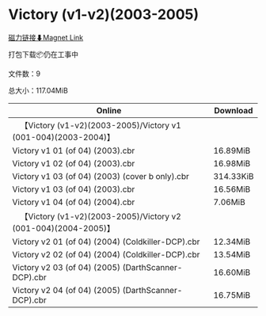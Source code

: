# Victory (v1-v2)(2003-2005)

[磁力链接⬇Magnet Link](magnet:?xt=urn:btih:334fdaca240bec5b5642ae3669579abc2592d35c&dn=Victory%20%28v1-v2%29%282003-2005%29)

打包下载📦仍在工事中

文件数：9

总大小：117.04MiB

Online | Download
--- | ---
&emsp;【Victory (v1-v2)(2003-2005)/Victory v1 (001-004)(2003-2004)】 | 
Victory v1 01 (of 04) (2003).cbr | 16.89MiB
Victory v1 02 (of 04) (2003).cbr | 16.98MiB
Victory v1 03 (of 04) (2003) (cover b only).cbr | 314.33KiB
Victory v1 03 (of 04) (2003).cbr | 16.56MiB
Victory v1 04 (of 04) (2004).cbr | 7.06MiB
&emsp;【Victory (v1-v2)(2003-2005)/Victory v2 (001-004)(2004-2005)】 | 
Victory v2 01 (of 04) (2004) (Coldkiller-DCP).cbr | 12.34MiB
Victory v2 02 (of 04) (2004) (Coldkiller-DCP).cbr | 13.54MiB
Victory v2 03 (of 04) (2005) (DarthScanner-DCP).cbr | 16.60MiB
Victory v2 04 (of 04) (2005) (DarthScanner-DCP).cbr | 16.75MiB